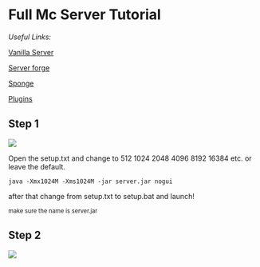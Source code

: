 <h1>Full Mc Server Tutorial</h1>
<p><em>Useful Links:</em></p>
<p><a href="https://mcversions.net/">Vanilla Server</a></p>
<p><a href="https://files.minecraftforge.net/net/minecraftforge/forge/">Server forge</a></p>
<p><a href="https://www.spongepowered.org/downloads/">Sponge</a></p>
<p><a href="https://ore.spongepowered.org/">Plugins</a></p>
<h2>Step 1</h2>
<img src="https://cdn.discordapp.com/attachments/871132662667038722/871454575595487282/68747470733a2f2f63646e2e646973636f72646170702e636f6d2f6174746163686d656e74732f3837313133323636323636.png"/>
<p>Open the setup.txt and change to 512 1024 2048 4096 8192 16384 etc. or leave the default.</p>
<code>java -Xmx1024M -Xms1024M -jar server.jar nogui</code>
<p>after that change from setup.txt to setup.bat and launch!</p>
<sub>make sure the name is server.jar</sub>
<h2>Step 2</h2>
<img src="https://cdn.discordapp.com/attachments/871132662667038722/871454577952690196/unknown.png"/>
